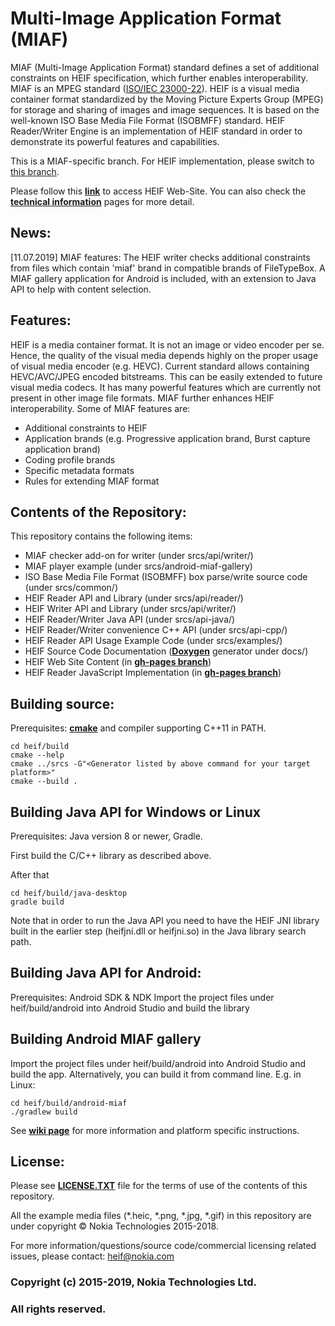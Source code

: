 # Multi-Image Application Format (MIAF)
MIAF (Multi-Image Application Format) standard defines a set of additional constraints on HEIF specification, which further enables interoperability. MIAF is an MPEG standard ([ISO/IEC 23000-22](https://www.iso.org/standard/74417.html)).
HEIF is a visual media container format standardized by the Moving Picture Experts Group (MPEG) for storage and sharing of images and image sequences. It is based on the well-known ISO Base Media File Format (ISOBMFF) standard. HEIF Reader/Writer Engine is an implementation of HEIF standard in order to demonstrate its powerful features and capabilities.

This is a MIAF-specific branch. For HEIF implementation, please switch to [this branch](https://github.com/nokiatech/heif).

Please follow this **[link](https://nokiatech.github.io/heif)** to access HEIF Web-Site.
You can also check the **[technical information](https://nokiatech.github.io/heif/technical.html)** pages for more detail.

## News:
[11.07.2019] MIAF features: The HEIF writer checks additional constraints from files which contain 'miaf' brand in compatible brands of FileTypeBox. A MIAF gallery application for Android is included, with an extension to Java API to help with content selection.

## Features:
HEIF is a media container format. It is not an image or video encoder per se. Hence, the quality of the visual media depends highly on the proper usage of visual media encoder (e.g. HEVC). Current standard allows containing HEVC/AVC/JPEG encoded bitstreams. This can be easily extended to future visual media codecs. It has many powerful features which are currently not present in other image file formats. MIAF further enhances HEIF interoperability. Some of MIAF features are:
* Additional constraints to HEIF
* Application brands (e.g. Progressive application brand, Burst capture application brand)
* Coding profile brands
* Specific metadata formats
* Rules for extending MIAF format

## Contents of the Repository:
This repository contains the following items:
* MIAF checker add-on for writer (under srcs/api/writer/)
* MIAF player example (under srcs/android-miaf-gallery)
* ISO Base Media File Format (ISOBMFF) box parse/write source code (under srcs/common/)
* HEIF Reader API and Library (under srcs/api/reader/)
* HEIF Writer API and Library (under srcs/api/writer/)
* HEIF Reader/Writer Java API (under srcs/api-java/)
* HEIF Reader/Writer convenience C++ API (under srcs/api-cpp/)
* HEIF Reader API Usage Example Code (under srcs/examples/)
* HEIF Source Code Documentation (**[Doxygen](http://www.stack.nl/~dimitri/doxygen/)** generator under docs/)
* HEIF Web Site Content (in **[gh-pages branch](https://github.com/nokiatech/heif/tree/gh-pages)**)
* HEIF Reader JavaScript Implementation (in **[gh-pages branch](https://github.com/nokiatech/heif/tree/gh-pages)**)

## Building source:
Prerequisites: **[cmake](https://cmake.org/)** and compiler supporting C++11 in PATH.
```
cd heif/build
cmake --help
cmake ../srcs -G"<Generator listed by above command for your target platform>"
cmake --build .
```

## Building Java API for Windows or Linux
Prerequisites: Java version 8 or newer, Gradle.

First build the C/C++ library as described above.

After that
```
cd heif/build/java-desktop
gradle build
```
Note that in order to run the Java API you need to have the HEIF JNI library built in the earlier step (heifjni.dll or heifjni.so) in the Java library search path.

## Building Java API for Android:
Prerequisites: Android SDK & NDK
Import the project files under heif/build/android into Android Studio and build the library

## Building Android MIAF gallery
Import the project files under heif/build/android into Android Studio and build the app. Alternatively, you can build it from command line. E.g. in Linux:

```
cd heif/build/android-miaf
./gradlew build
```

See **[wiki page](https://github.com/nokiatech/heif/wiki/I.-How-to-build-HEIF-Source-Code)** for more information and platform specific instructions.

## License:
Please see **[LICENSE.TXT](https://github.com/nokiatech/heif/blob/master/LICENSE.TXT)** file for the terms of use of the contents of this repository.

All the example media files (*.heic, *.png, *.jpg, *.gif) in this repository are under copyright © Nokia Technologies 2015-2018.

For more information/questions/source code/commercial licensing related issues, please contact: <heif@nokia.com>

### **Copyright (c) 2015-2019, Nokia Technologies Ltd.**
### **All rights reserved.**

